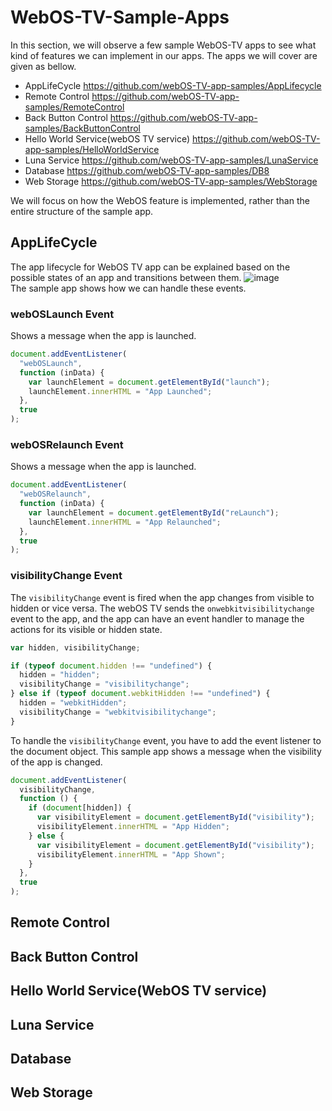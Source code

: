 # WebOS-TV-Sample-Apps
In this section, we will observe a few sample WebOS-TV apps to see what kind of features we can implement in our apps. The apps we will cover are given as bellow.
* AppLifeCycle https://github.com/webOS-TV-app-samples/AppLifecycle
* Remote Control https://github.com/webOS-TV-app-samples/RemoteControl
* Back Button Control https://github.com/webOS-TV-app-samples/BackButtonControl
* Hello World Service(webOS TV service) https://github.com/webOS-TV-app-samples/HelloWorldService
* Luna Service https://github.com/webOS-TV-app-samples/LunaService
* Database https://github.com/webOS-TV-app-samples/DB8
* Web Storage https://github.com/webOS-TV-app-samples/WebStorage

We will focus on how the WebOS feature is implemented, rather than the entire structure of the sample app.

## AppLifeCycle
The app lifecycle for WebOS TV app can be explained based on the possible states of an app and transitions between them.
![image](https://github.com/youngheoncho/webos-hackathon/assets/111717000/2536801c-1563-47d0-95be-2c65841956bc)
<br/>The sample app shows how we can handle these events.

### webOSLaunch Event
Shows a message when the app is launched.
```javascript
document.addEventListener(
  "webOSLaunch",
  function (inData) {
    var launchElement = document.getElementById("launch");
    launchElement.innerHTML = "App Launched";
  },
  true
);
```
### webOSRelaunch Event
Shows a message when the app is launched.
```javascript
document.addEventListener(
  "webOSRelaunch",
  function (inData) {
    var launchElement = document.getElementById("reLaunch");
    launchElement.innerHTML = "App Relaunched";
  },
  true
);
```
### visibilityChange Event
The `visibilityChange` event is fired when the app changes from visible to hidden or vice versa. The webOS TV sends the `onwebkitvisibilitychange` event to the app, and the app can have an event handler to manage the actions for its visible or hidden state.

```javascript
var hidden, visibilityChange;

if (typeof document.hidden !== "undefined") {
  hidden = "hidden";
  visibilityChange = "visibilitychange";
} else if (typeof document.webkitHidden !== "undefined") {
  hidden = "webkitHidden";
  visibilityChange = "webkitvisibilitychange";
}
```

To handle the `visibilityChange` event, you have to add the event listener to the document object. This sample app shows
a message when the visibility of the app is changed.

```javascript
document.addEventListener(
  visibilityChange,
  function () {
    if (document[hidden]) {
      var visibilityElement = document.getElementById("visibility");
      visibilityElement.innerHTML = "App Hidden";
    } else {
      var visibilityElement = document.getElementById("visibility");
      visibilityElement.innerHTML = "App Shown";
    }
  },
  true
);
```

## Remote Control

## Back Button Control
## Hello World Service(WebOS TV service)
## Luna Service
## Database
## Web Storage
